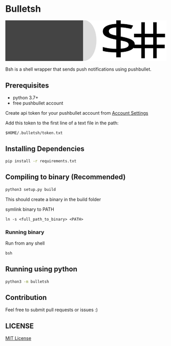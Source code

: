# Bulletsh
![img](img/bulletsh.svg)

Bsh is a shell wrapper that sends push notifications using pushbullet.

## Prerequisites
- python 3.7+
- free pushbullet account

Create api token for your pushbullet account from [Account Settings](https://www.pushbullet.com/#settings/account)

Add this token to the first line of a text file in the path:
```
$HOME/.bulletsh/token.txt
```

## Installing Dependencies
```bash
pip install -r requirements.txt
```

## Compiling to binary (Recommended)
```bash
python3 setup.py build
```

This should create a binary in the build folder

symlink binary to PATH

```
ln -s <full_path_to_binary> <PATH>
```

### Running binary
Run from any shell
```bash
bsh
```

## Running using python
```bash
python3 -m bulletsh
```

## Contribution
Feel free to submit pull requests or issues :)

## LICENSE
[MIT License](./LICENSE)

